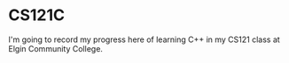 # CS121C
I'm going to record my progress here of learning C++ in my CS121 class at Elgin Community College.
